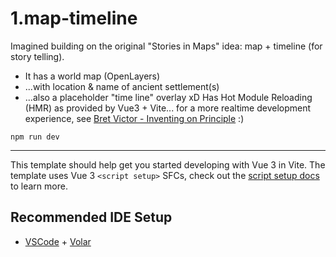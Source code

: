 # 1.map-timeline
Imagined building on the original "Stories in Maps" idea: map + timeline (for story telling).
 - It has a world map (OpenLayers)
 - ...with location & name of ancient settlement(s)
 - ...also a placeholder "time line" overlay xD
Has Hot Module Reloading (HMR) as provided by Vue3 + Vite... for a more realtime development experience, see [Bret Victor - Inventing on Principle](https://www.youtube.com/watch?v=EGqwXt90ZqA) :)

`npm run dev`

----


This template should help get you started developing with Vue 3 in Vite. The template uses Vue 3 `<script setup>` SFCs, check out the [script setup docs](https://v3.vuejs.org/api/sfc-script-setup.html#sfc-script-setup) to learn more.

## Recommended IDE Setup

- [VSCode](https://code.visualstudio.com/) + [Volar](https://marketplace.visualstudio.com/items?itemName=johnsoncodehk.volar)
